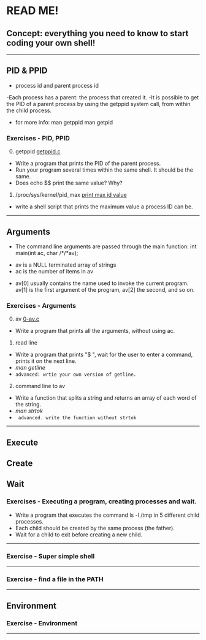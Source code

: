 # **READ ME!** 
## Concept: everything you need to know to start coding your own shell!
-----
## PID & PPID
- process id and parent process id

-Each process has a parent: the process that created it.
-It is possible to get the PID of a parent process by using the getppid system call, from within the child process.

- for more info: 
man getppid
man getpid

### Exercises - PID, PPID
0. getppid [getppid.c](./0-getppid.c)
- Write a program that prints the PID of the parent process.
- Run your program several times within the same shell. It should be the same. 
- Does echo $$ print the same value? Why?
1. /proc/sys/kernel/pid\_max [print max id value](./1-max_process.sh)
- write a shell script that prints the maximum value a process ID can be.

--------------------------
## Arguments
- The command line arguments are passed through the main function: int main(int ac, char /*/*av);
* av is a NULL terminated array of strings
* ac is the number of items in av
- av[0] usually contains the name used to invoke the current program. av[1] is the first argument of the program, av[2] the second, and so on.
### Exercises - Arguments
0. av [0-av.c](./0-av.c)
- Write a program that prints all the arguments, without using ac.
1. read line
* Write a program that prints "$ ", wait for the user to enter a command, prints it on the next line.
* _man getline_
* ` advanced: wrtie your own version of getline. `
2. command line to av
- Write a function that splits a string and returns an array of each word of the string.
- _man strtok_
- ` advanced. write the function without strtok`
---------------------------
## Execute
## Create
## Wait
### Exercises - Executing a program, creating processes and wait.
- Write a program that executes the command ls -l /tmp in 5 different child processes. 
- Each child should be created by the same process (the father).
- Wait for a child to exit before creating a new child.

--------------------------------
### Exercise - Super simple shell
---------------------------------
### Exercise - find a file in the PATH
-----------------------------------
## Environment
### Exercise - Environment

-------------------------
